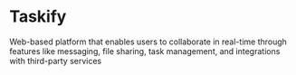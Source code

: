 # Taskify
 Web-based platform that enables users to collaborate in real-time through features like messaging, file sharing, task management, and integrations with third-party services

